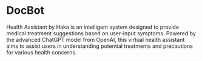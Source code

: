# DocBot
Health Assistant by Haka is an intelligent system designed to provide medical treatment suggestions based on user-input symptoms. Powered by the advanced ChatGPT model from OpenAI, this virtual health assistant aims to assist users in understanding potential treatments and precautions for various health concerns.
